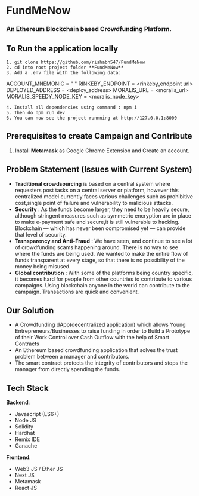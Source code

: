 # FundMeNow
### An Ethereum Blockchain based Crowdfunding Platform.

## To Run the application locally
```
1. git clone https://github.com/rishabh547/FundMeNow
2. cd into root project folder **FundMeNow**
3. Add a .env file with the following data:
```
ACCOUNT_MNEMONIC = " "
RINKEBY_ENDPOINT = <rinkeby_endpoint url>
DEPLOYED_ADDRESS = <deploy_address>
MORALIS_URL = <moralis_url>
MORALIS_SPEEDY_NODE_KEY = <moralis_node_key>
```
4. Install all dependencies using command : npm i 
5. Then do npm run dev
6. You can now see the project runnning at http://127.0.0.1:8000
```

## Prerequisites to create Campaign and Contribute
1. Install **Metamask** as Google Chrome Extension and Create an account.

## Problem Statement (Issues with Current System)

* **Traditional crowdsourcing** is based on a central system where requesters post tasks on a central server or platform, however this centralized model currently faces various challenges such as prohibitive cost,single point of failure and vulnerability to malicious attacks. 
* **Security** : As the funds become larger, they need to be heavily secure, although stringent measures such as symmetric encryption are in place to make e-payment safe and secure,it is still vulnerable to hacking. Blockchain — which has never been compromised yet — can provide that level of security.
* **Transparency and Anti-Fraud**  : We have seen, and continue to see a lot of crowdfunding scams happening around. There is no way to see where the funds are being used. We wanted to make the entire flow of funds transparent at every stage, so that there is no possibility of the money being misused.
* **Global contribution** : With some of the platforms being country specific, it becomes hard for people from other countries to contribute to various campaigns. Using blockchain anyone in the world can contribute to the campaign. Transactions are quick and convenient.


## Our Solution
- A Crowdfunding dApp(decentralized application) which allows Young Entrepreneurs/Businesses to raise funding in order to Build a Prototype of their Work
Control over Cash Outflow with the help of Smart Contracts
- An Ethereum based crowdfunding application that solves the trust problem between a manager and contributors. 
- The smart contract protects the integrity of contributors and stops the manager from directly spending the funds.

## Tech Stack

**Backend**:
- Javascript (ES6+)
- Node JS
- Solidity
- Hardhat
- Remix IDE
- Ganache

**Frontend**:
- Web3 JS / Ether JS
- Next JS
- Metamask
- React JS





```
